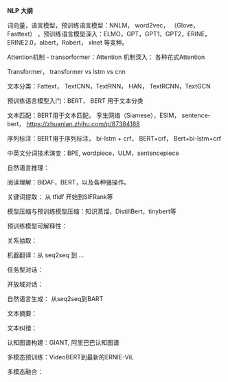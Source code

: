 **NLP** **大纲**

词向量，语言模型，预训练语言模型：NNLM， word2vec， （Glove， Fasttext） ，预训练语言模型深入：ELMO，GPT，GPT1，GPT2，ERINE，ERINE2.0，albert，Robert， xlnet 等变种。

Attention机制 - transorformer：Attention 机制深入： 各种花式Attention

Transformer， transformer vs lstm vs cnn

文本分类：Fattext， TextCNN，TextRNN， HAN， TextRCNN，TextGCN

预训练语言模型入门：BERT， BERT 用于文本分类

文本匹配：BERT用于文本匹配， 孪生网络（Siamese），ESIM， sentence-bert， https://zhuanlan.zhihu.com/p/87384188

序列标注：BERT用于序列标注， bi-lstm + crf， BERT+crf， Bert+bi-lstm+crf

中英文分词技术演变：BPE, wordpiece，ULM，sentencepiece

自然语言推理：

阅读理解：BiDAF，BERT，以及各种骚操作。

关键词提取： 从 tfidf 开始到SIFRank等

模型压缩与预训练模型压缩：知识蒸馏，DistillBert，tinybert等

预训练模型可解释性：

关系抽取：

机器翻译：从 seq2seq 到 ...

任务型对话：

开放域对话：

自然语言生成： 从seq2seq到BART

文本摘要：

文本纠错：

认知图谱构建：GIANT, 阿里巴巴认知图谱

多模态预训练：VideoBERT到最新的ERNIE-ViL

多模态融合：

 

 